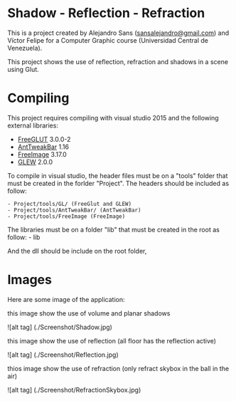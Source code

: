 # Shadow - Reflection - Refraction
This is a project created by Alejandro Sans (sansalejandro@gmail.com) and Víctor Felipe for a Computer Graphic course (Universidad Central de Venezuela). 

This project shows the use of reflection, refraction and shadows in a scene using Glut.

# Compiling

This project requires compiling with visual studio 2015 and the following external libraries:

* [FreeGLUT] 3.0.0-2
* [AntTweakBar] 1.16
* [FreeImage] 3.17.0
* [GLEW] 2.0.0

To compile in visual studio, the header files must be on a "tools" folder that must be created in the forlder "Project". The headers should be included as follow:

    - Project/tools/GL/ (FreeGlut and GLEW)
    - Project/tools/AntTweakBar/ (AntTweakBar)
    - Project/tools/FreeImage (FreeImage)

The libraries must be on a folder "lib" that must be created in the root as follow:
    - lib

And the dll should be include on the root folder,

# Images

Here are some image of the application:

this image show the use of volume and planar shadows

![alt tag] (./Screenshot/Shadow.jpg)

this image show the use of reflection (all floor has the reflection active)

![alt tag] (./Screenshot/Reflection.jpg)

thios image show the use of refraction (only refract skybox in the ball in the air)

![alt tag] (./Screenshot/RefractionSkybox.jpg)



   [video]: <https://vimeo.com/37664294>
   [SDL]: <https://www.libsdl.org/>
   [SDL_mixer]: <https://www.libsdl.org/projects/SDL_mixer/>
   [FreeGLUT]: <http://freeglut.sourceforge.net/>
   [FreeImage]: <http://freeimage.sourceforge.net/>
   [AntTweakBar]: <http://anttweakbar.sourceforge.net/doc/>
   [glew]: <http://glew.sourceforge.net/>
